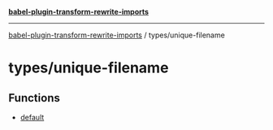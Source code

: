 [**babel-plugin-transform-rewrite-imports**](../../README.md)

***

[babel-plugin-transform-rewrite-imports](../../README.md) / types/unique-filename

# types/unique-filename

## Functions

- [default](functions/default.md)
